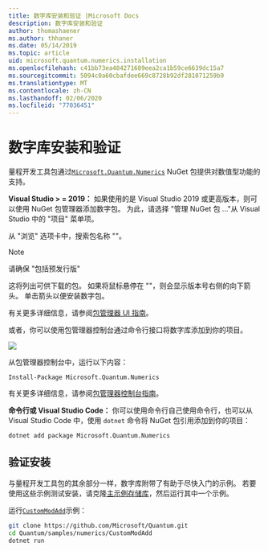 ```yaml
---
title: 数字库安装和验证 |Microsoft Docs
description: 数字库安装和验证
author: thomashaener
ms.author: thhaner
ms.date: 05/14/2019
ms.topic: article
uid: microsoft.quantum.numerics.installation
ms.openlocfilehash: c41bb73ea484271689eea2ca1b59ce6639dc15a7
ms.sourcegitcommit: 5094c0a60cbafdee669c8728b92df281071259b9
ms.translationtype: MT
ms.contentlocale: zh-CN
ms.lasthandoff: 02/06/2020
ms.locfileid: "77036451"
---
```

# <a name="numerics-library-installation-and-validation"></a>数字库安装和验证

量程开发工具包通过[`Microsoft.Quantum.Numerics`](https://www.nuget.org/packages/Microsoft.Quantum.Numerics) NuGet 包提供对数值型功能的支持。

**Visual Studio > = 2019：** 如果使用的是 Visual Studio 2019 或更高版本，则可以使用 NuGet 包管理器添加数字包。
为此，请选择 "管理 NuGet 包 ..."从 Visual Studio 中的 "项目" 菜单项。

从 "浏览" 选项卡中，搜索包名称 ""。

> [!NOTE]
> 请确保 "包括预发行版"

这将列出可供下载的包。
如果将鼠标悬停在 ""，则会显示版本号右侧的向下箭头。
单击箭头以便安装数字包。

有关更多详细信息，请参阅[包管理器 UI 指南](https://docs.microsoft.com/nuget/tools/package-manager-ui)。

或者，你可以使用包管理器控制台通过命令行接口将数字库添加到你的项目。

![](../../media/vs2017-nuget-console-menu.png)

从包管理器控制台中，运行以下内容：

```
Install-Package Microsoft.Quantum.Numerics
```

有关更多详细信息，请参阅[包管理器控制台指南](https://docs.microsoft.com/nuget/tools/package-manager-console)。

**命令行或 Visual Studio Code：** 你可以使用命令行自己使用命令行，也可以从 Visual Studio Code 中，使用 `dotnet` 命令将 NuGet 包引用添加到你的项目：

```dotnetcli
dotnet add package Microsoft.Quantum.Numerics
```


## <a name="verifying-your-installation"></a>验证安装

与量程开发工具包的其余部分一样，数字库附带了有助于尽快入门的示例。
若要使用这些示例测试安装，请克隆[主示例存储库](https://github.com/Microsoft/Quantum)，然后运行其中一个示例。

运行[`CustomModAdd`](https://github.com/microsoft/Quantum/tree/master/samples/numerics/CustomModAdd)示例：

```bash
git clone https://github.com/Microsoft/Quantum.git
cd Quantum/samples/numerics/CustomModAdd
dotnet run
```
